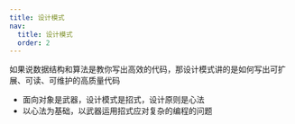 ```yaml
---
title: 设计模式
nav:
  title: 设计模式
  order: 2
---
```


如果说数据结构和算法是教你写出高效的代码，那设计模式讲的是如何写出可扩展、可读、可维护的高质量代码

- 面向对象是武器，设计模式是招式，设计原则是心法
- 以心法为基础，以武器运用招式应对复杂的编程的问题

